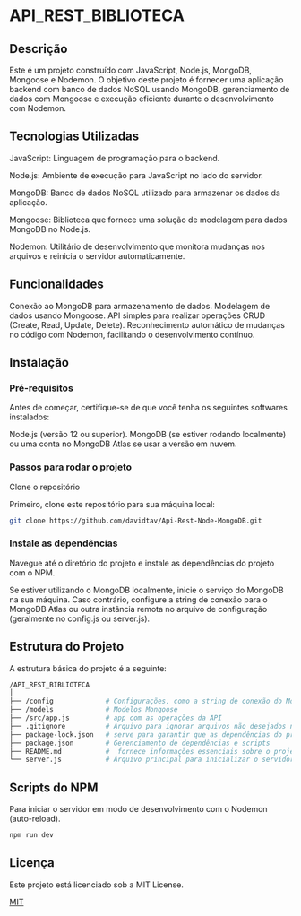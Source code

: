 # API_REST_BIBLIOTECA
## Descrição

Este é um projeto construído com JavaScript, Node.js, MongoDB, Mongoose e Nodemon. O objetivo deste projeto é fornecer uma aplicação backend com banco de dados NoSQL usando MongoDB, gerenciamento de dados com Mongoose e execução eficiente durante o desenvolvimento com Nodemon.

## Tecnologias Utilizadas
JavaScript: Linguagem de programação para o backend.

Node.js: Ambiente de execução para JavaScript no lado do servidor.

MongoDB: Banco de dados NoSQL utilizado para armazenar os dados da aplicação.

Mongoose: Biblioteca que fornece uma solução de modelagem para dados MongoDB no Node.js.

Nodemon: Utilitário de desenvolvimento que monitora mudanças nos arquivos e reinicia o servidor automaticamente.

## Funcionalidades
Conexão ao MongoDB para armazenamento de dados.
Modelagem de dados usando Mongoose.
API simples para realizar operações CRUD (Create, Read, Update, Delete).
Reconhecimento automático de mudanças no código com Nodemon, facilitando o desenvolvimento contínuo.

## Instalação

### Pré-requisitos
Antes de começar, certifique-se de que você tenha os seguintes softwares instalados:

Node.js (versão 12 ou superior).
MongoDB (se estiver rodando localmente) ou uma conta no MongoDB Atlas se usar a versão em nuvem.
### Passos para rodar o projeto
Clone o repositório

Primeiro, clone este repositório para sua máquina local:

``` bash
git clone https://github.com/davidtav/Api-Rest-Node-MongoDB.git
```

### Instale as dependências

Navegue até o diretório do projeto e instale as dependências do projeto com o NPM.

Se estiver utilizando o MongoDB localmente, inicie o serviço do MongoDB na sua máquina. Caso contrário, configure a string de conexão para o MongoDB Atlas ou outra instância remota no arquivo de configuração (geralmente no config.js ou server.js).


## Estrutura do Projeto
A estrutura básica do projeto é a seguinte:

```bash
/API_REST_BIBLIOTECA
│
├── /config             # Configurações, como a string de conexão do MongoDB
├── /models             # Modelos Mongoose
├── /src/app.js         # app com as operações da API
├── .gitignore          # Arquivo para ignorar arquivos não desejados no Git  
├── package-lock.json   # serve para garantir que as dependências do projeto sejam instaladas de forma consistente em todas as máquinas e ambientes.
├── package.json        # Gerenciamento de dependências e scripts
├── README.md           #  fornece informações essenciais sobre o projeto. Ele é exibido na página principal do repositório no GitHub 
└── server.js           # Arquivo principal para inicializar o servidor
```

## Scripts do NPM
 Para iniciar o servidor em modo de desenvolvimento com o Nodemon (auto-reload).

```bash
npm run dev
```

## Licença

Este projeto está licenciado sob a MIT License.

[MIT](https://choosealicense.com/licenses/mit/)
